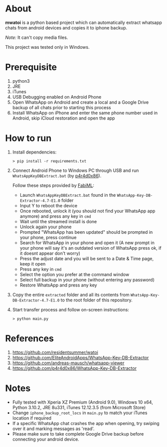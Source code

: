 # About

**mwatoi** is a python based project which can automatically extract whatsapp chats from android devices and copies it to iphone backup.

*Note:* It can't copy media files.

This project was tested only in Windows.

# Prerequisite

1. python3
2. JRE
3. iTunes
4. USB Debugging enabled on Android Phone
5. Open WhatsApp on Android and create a local and a Google Drive backup of all chats prior to starting this process
6. Install WhatsApp on iPhone and enter the same phone number used in Android, skip iCloud restoration and open the app

# How to run

1. Install dependencies:

    `> pip install -r requirements.txt`
2. Connect Android Phone to Windows PC through USB and run `WhatsAppKeyDBExtract.bat` (by [p4r4d0x86](https://github.com/p4r4d0x86/WhatsApp-Key-DB-Extractor)).
    
    Follow these steps provided by [FabiML](https://forum.xda-developers.com/t/tool-whatsapp-key-db-extractor-crypt6-12-non-root-updated-october-2016.2770982/page-29#post-81902381):

    * Launch `WhatsAppKeyDBExtract.bat` found in the `WhatsApp-Key-DB-Extractor-4.7-E1.0` folder
    * Input Y to reboot the device
    * Once rebooted, unlock it (you should not find your WhatsApp app anymore) and press any key in `cmd`
    * Wait until the streamed install is done
    * Unlock again your phone
    * Prompted "WhatsApp has been updated" should be prompted in your phone, press continue
    * Search for WhatsApp in your phone and open it
    (A new prompt in your phone will say it's an outdated version of WhatsApp press ok, if it doesnt appear don't worry)
    * Press the adjust date and you will be sent to a Date & Time page, keep it open
    * Press any key in `cmd`
    * Select the option you prefer at the command window
    * Select full backup in your phone (without entering any password)
    * Restore WhatsApp and press any key
3. Copy the entire `extracted` folder and all its contents from `WhatsApp-Key-DB-Extractor-4.7-E1.0` to the root folder of this repository.

4. Start transfer process and follow on-screen instructions:

    `> python main.py`

# References

1. https://github.com/residentsummer/watoi
2. https://github.com/EliteAndroidApps/WhatsApp-Key-DB-Extractor
3. https://github.com/andreas-mausch/whatsapp-viewer
4. https://github.com/p4r4d0x86/WhatsApp-Key-DB-Extractor


# Notes
- Fully tested with Xperia XZ Premium (Android 9.0), Windows 10 x64, Python 3.10.2, JRE 8u331, iTunes 12.12.3.5 (from Microsoft Store)
- Change `iphone_backup_root_locs` in `main.py` to match your iTunes location if required
- If a specific WhatsApp chat crashes the app when opening, try swiping over it and marking messages as 'read'.
- Please make sure to take complete Google Drive backup before connecting your android device.